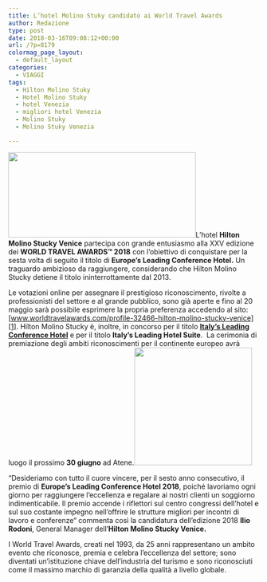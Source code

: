 ```yaml
---
title: L’hotel Molino Stuky candidato ai World Travel Awards
author: Redazione
type: post
date: 2018-03-16T09:08:12+00:00
url: /?p=8179
colormag_page_layout:
  - default_layout
categories:
  - VIAGGI
tags:
  - Hilton Molino Stuky
  - Hotel Molino Stuky
  - hotel Venezia
  - migliori hotel Venezia
  - Molino Stuky
  - Molino Stuky Venezia

---
```

<img decoding="async" loading="lazy" class="wp-image-8180 alignleft" src="https://progressonline.it/wp-content/uploads/2018/03/download-300x136.jpg" alt="" width="376" height="171" />L’hotel **Hilton Molino Stucky Venice** partecipa con grande entusiasmo alla XXV edizione dei **WORLD TRAVEL AWARDS™ 2018** con l’obiettivo di conquistare per la sesta volta di seguito il titolo di **Europe’s Leading Conference Hotel.** Un traguardo ambizioso da raggiungere, considerando che Hilton Molino Stucky detiene il titolo ininterrottamente dal 2013.

Le votazioni online per assegnare il prestigioso riconoscimento, rivolte a professionisti del settore e al grande pubblico, sono già aperte e fino al 20 maggio sarà possibile esprimere la propria preferenza accedendo al sito: [www.worldtravelawards.com/profile-32466-hilton-molino-stucky-venice][1]. Hilton Molino Stucky è, inoltre, in concorso per il titolo [**Italy&#8217;s Leading Conference Hotel**][2] e per il titolo **Italy&#8217;s Leading Hotel Suite**.  La cerimonia di premiazione degli ambiti riconoscimenti per il continente europeo avrà luogo il prossimo **30 giugno** ad Atene.<img decoding="async" loading="lazy" class="wp-image-8184  alignright" src="https://progressonline.it/wp-content/uploads/2018/03/wta_logo.png" alt="" width="236" height="236" />

“Desideriamo con tutto il cuore vincere, per il sesto anno consecutivo, il premio di **Europe’s Leading Conference Hotel 2018**, poiché lavoriamo ogni giorno per raggiungere l’eccellenza e regalare ai nostri clienti un soggiorno indimenticabile. Il premio accende i riflettori sul centro congressi dell’hotel e sul suo costante impegno nell&#8217;offrire le strutture migliori per incontri di lavoro e conferenze“ commenta così la candidatura dell’edizione 2018 **Ilio Rodoni**, General Manager dell’**Hilton Molino Stucky Venice.**

I World Travel Awards, creati nel 1993, da 25 anni rappresentano un ambito evento che riconosce, premia e celebra l’eccellenza del settore; sono diventati un’istituzione chiave dell’industria del turismo e sono riconosciuti come il massimo marchio di garanzia della qualità a livello globale.

 [1]: https://www.worldtravelawards.com/profile-32466-hilton-molino-stucky-venice
 [2]: https://www.worldtravelawards.com/award-italys-leading-conference-hotel-2017